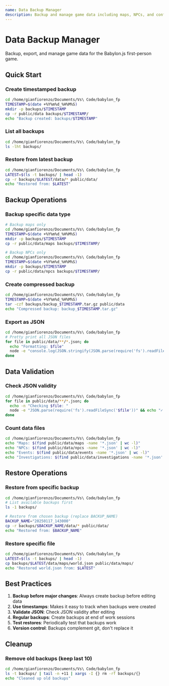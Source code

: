 ```yaml
---
name: Data Backup Manager
description: Backup and manage game data including maps, NPCs, and configurations. Use when the user wants to backup data, create snapshots, export data, or restore from backups.
---
```


# Data Backup Manager

Backup, export, and manage game data for the Babylon.js first-person game.

## Quick Start

### Create timestamped backup
```bash
cd /home/gianfiorenzo/Documents/Vs\ Code/babylon_fp
TIMESTAMP=$(date +%Y%m%d_%H%M%S)
mkdir -p backups/$TIMESTAMP
cp -r public/data backups/$TIMESTAMP/
echo "Backup created: backups/$TIMESTAMP"
```

### List all backups
```bash
cd /home/gianfiorenzo/Documents/Vs\ Code/babylon_fp
ls -lht backups/
```

### Restore from latest backup
```bash
cd /home/gianfiorenzo/Documents/Vs\ Code/babylon_fp
LATEST=$(ls -t backups/ | head -1)
cp -r backups/$LATEST/data/* public/data/
echo "Restored from: $LATEST"
```

## Backup Operations

### Backup specific data type
```bash
# Backup maps only
cd /home/gianfiorenzo/Documents/Vs\ Code/babylon_fp
TIMESTAMP=$(date +%Y%m%d_%H%M%S)
mkdir -p backups/$TIMESTAMP
cp -r public/data/maps backups/$TIMESTAMP/
```

```bash
# Backup NPCs only
cd /home/gianfiorenzo/Documents/Vs\ Code/babylon_fp
TIMESTAMP=$(date +%Y%m%d_%H%M%S)
mkdir -p backups/$TIMESTAMP
cp -r public/data/npcs backups/$TIMESTAMP/
```

### Create compressed backup
```bash
cd /home/gianfiorenzo/Documents/Vs\ Code/babylon_fp
TIMESTAMP=$(date +%Y%m%d_%H%M%S)
tar -czf backups/backup_$TIMESTAMP.tar.gz public/data
echo "Compressed backup: backup_$TIMESTAMP.tar.gz"
```

### Export as JSON
```bash
cd /home/gianfiorenzo/Documents/Vs\ Code/babylon_fp
# Pretty print all JSON files
for file in public/data/**/*.json; do
  echo "Formatting: $file"
  node -e "console.log(JSON.stringify(JSON.parse(require('fs').readFileSync('$file')), null, 2))" > "$file.tmp" && mv "$file.tmp" "$file"
done
```

## Data Validation

### Check JSON validity
```bash
cd /home/gianfiorenzo/Documents/Vs\ Code/babylon_fp
for file in public/data/**/*.json; do
  echo -n "Checking $file: "
  node -e "JSON.parse(require('fs').readFileSync('$file'))" && echo "✓ Valid" || echo "✗ Invalid"
done
```

### Count data files
```bash
cd /home/gianfiorenzo/Documents/Vs\ Code/babylon_fp
echo "Maps: $(find public/data/maps -name '*.json' | wc -l)"
echo "NPCs: $(find public/data/npcs -name '*.json' | wc -l)"
echo "Events: $(find public/data/events -name '*.json' | wc -l)"
echo "Investigations: $(find public/data/investigations -name '*.json' | wc -l)"
```

## Restore Operations

### Restore from specific backup
```bash
cd /home/gianfiorenzo/Documents/Vs\ Code/babylon_fp
# List available backups first
ls -1 backups/

# Restore from chosen backup (replace BACKUP_NAME)
BACKUP_NAME="20250117_143000"
cp -r backups/$BACKUP_NAME/data/* public/data/
echo "Restored from: $BACKUP_NAME"
```

### Restore specific file
```bash
cd /home/gianfiorenzo/Documents/Vs\ Code/babylon_fp
LATEST=$(ls -t backups/ | head -1)
cp backups/$LATEST/data/maps/world.json public/data/maps/
echo "Restored world.json from: $LATEST"
```

## Best Practices

1. **Backup before major changes**: Always create backup before editing data
2. **Use timestamps**: Makes it easy to track when backups were created
3. **Validate JSON**: Check JSON validity after editing
4. **Regular backups**: Create backups at end of work sessions
5. **Test restores**: Periodically test that backups work
6. **Version control**: Backups complement git, don't replace it

## Cleanup

### Remove old backups (keep last 10)
```bash
cd /home/gianfiorenzo/Documents/Vs\ Code/babylon_fp
ls -t backups/ | tail -n +11 | xargs -I {} rm -rf backups/{}
echo "Cleaned up old backups"
```
